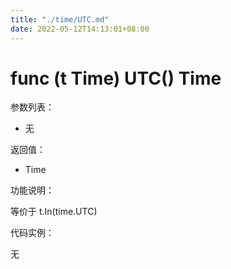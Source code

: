 ```yaml
---
title: "./time/UTC.md"
date: 2022-05-12T14:13:01+08:00
---
```

# func (t Time) UTC() Time

参数列表：

- 无

返回值：

- Time

功能说明：

等价于 t.In(time.UTC)

代码实例：

无